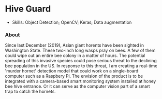 # Hive Guard

 - Skills: Object Detection; OpenCV; Keras; Data augmentation

### About

Since last December (2019), Asian giant horents have been sighted in Washington State. These two-inch long wasps pray on bees. A few of them could wipe out an entire bee colony in a matter of hours. The potential spreading of this invasive species could pose serious threat to the declining bee population in the US. In response to this threat, I am creating a real-time 'murder hornet' detection model that could work on a single-board computer such as a Raspbery Pi. The envision of the product is to be integrated with a camera-based smart monitoring system installed at honey bee hive entrance. Or it can serve as the computer vision part of a smart trap to catch the hornets. 






	
